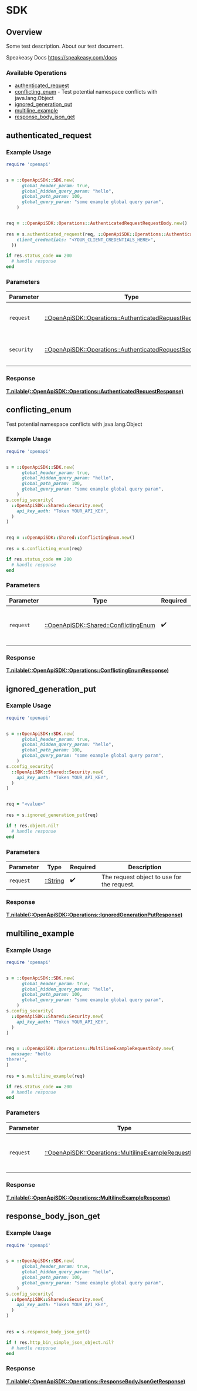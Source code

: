 # SDK


## Overview

Some test description.
About our test document.

Speakeasy Docs
<https://speakeasy.com/docs>
### Available Operations

* [authenticated_request](#authenticated_request)
* [conflicting_enum](#conflicting_enum) - Test potential namespace conflicts with java.lang.Object
* [ignored_generation_put](#ignored_generation_put)
* [multiline_example](#multiline_example)
* [response_body_json_get](#response_body_json_get)

## authenticated_request

### Example Usage

```ruby
require 'openapi'


s = ::OpenApiSDK::SDK.new(
      global_header_param: true,
      global_hidden_query_param: "hello",
      global_path_param: 100,
      global_query_param: "some example global query param",
    )


req = ::OpenApiSDK::Operations::AuthenticatedRequestRequestBody.new()
    
res = s.authenticated_request(req, ::OpenApiSDK::Operations::AuthenticatedRequestSecurity.new(
    client_credentials: "<YOUR_CLIENT_CREDENTIALS_HERE>",
  ))

if res.status_code == 200
  # handle response
end

```

### Parameters

| Parameter                                                                                                               | Type                                                                                                                    | Required                                                                                                                | Description                                                                                                             |
| ----------------------------------------------------------------------------------------------------------------------- | ----------------------------------------------------------------------------------------------------------------------- | ----------------------------------------------------------------------------------------------------------------------- | ----------------------------------------------------------------------------------------------------------------------- |
| `request`                                                                                                               | [::OpenApiSDK::Operations::AuthenticatedRequestRequestBody](../../models/operations/authenticatedrequestrequestbody.md) | :heavy_check_mark:                                                                                                      | The request object to use for the request.                                                                              |
| `security`                                                                                                              | [::OpenApiSDK::Operations::AuthenticatedRequestSecurity](../../models/operations/authenticatedrequestsecurity.md)       | :heavy_check_mark:                                                                                                      | The security requirements to use for the request.                                                                       |


### Response

**[T.nilable(::OpenApiSDK::Operations::AuthenticatedRequestResponse)](../../models/operations/authenticatedrequestresponse.md)**


## conflicting_enum

Test potential namespace conflicts with java.lang.Object

### Example Usage

```ruby
require 'openapi'


s = ::OpenApiSDK::SDK.new(
      global_header_param: true,
      global_hidden_query_param: "hello",
      global_path_param: 100,
      global_query_param: "some example global query param",
    )
s.config_security(
  ::OpenApiSDK::Shared::Security.new(
    api_key_auth: "Token YOUR_API_KEY",
  )
)


req = ::OpenApiSDK::Shared::ConflictingEnum.new()
    
res = s.conflicting_enum(req)

if res.status_code == 200
  # handle response
end

```

### Parameters

| Parameter                                                                       | Type                                                                            | Required                                                                        | Description                                                                     |
| ------------------------------------------------------------------------------- | ------------------------------------------------------------------------------- | ------------------------------------------------------------------------------- | ------------------------------------------------------------------------------- |
| `request`                                                                       | [::OpenApiSDK::Shared::ConflictingEnum](../../models/shared/conflictingenum.md) | :heavy_check_mark:                                                              | The request object to use for the request.                                      |


### Response

**[T.nilable(::OpenApiSDK::Operations::ConflictingEnumResponse)](../../models/operations/conflictingenumresponse.md)**


## ignored_generation_put

### Example Usage

```ruby
require 'openapi'


s = ::OpenApiSDK::SDK.new(
      global_header_param: true,
      global_hidden_query_param: "hello",
      global_path_param: 100,
      global_query_param: "some example global query param",
    )
s.config_security(
  ::OpenApiSDK::Shared::Security.new(
    api_key_auth: "Token YOUR_API_KEY",
  )
)


req = "<value>"
    
res = s.ignored_generation_put(req)

if ! res.object.nil?
  # handle response
end

```

### Parameters

| Parameter                                  | Type                                       | Required                                   | Description                                |
| ------------------------------------------ | ------------------------------------------ | ------------------------------------------ | ------------------------------------------ |
| `request`                                  | [::String](../../models//.md)              | :heavy_check_mark:                         | The request object to use for the request. |


### Response

**[T.nilable(::OpenApiSDK::Operations::IgnoredGenerationPutResponse)](../../models/operations/ignoredgenerationputresponse.md)**


## multiline_example

### Example Usage

```ruby
require 'openapi'


s = ::OpenApiSDK::SDK.new(
      global_header_param: true,
      global_hidden_query_param: "hello",
      global_path_param: 100,
      global_query_param: "some example global query param",
    )
s.config_security(
  ::OpenApiSDK::Shared::Security.new(
    api_key_auth: "Token YOUR_API_KEY",
  )
)


req = ::OpenApiSDK::Operations::MultilineExampleRequestBody.new(
  message: "hello
there!",
)
    
res = s.multiline_example(req)

if res.status_code == 200
  # handle response
end

```

### Parameters

| Parameter                                                                                                       | Type                                                                                                            | Required                                                                                                        | Description                                                                                                     |
| --------------------------------------------------------------------------------------------------------------- | --------------------------------------------------------------------------------------------------------------- | --------------------------------------------------------------------------------------------------------------- | --------------------------------------------------------------------------------------------------------------- |
| `request`                                                                                                       | [::OpenApiSDK::Operations::MultilineExampleRequestBody](../../models/operations/multilineexamplerequestbody.md) | :heavy_check_mark:                                                                                              | The request object to use for the request.                                                                      |


### Response

**[T.nilable(::OpenApiSDK::Operations::MultilineExampleResponse)](../../models/operations/multilineexampleresponse.md)**


## response_body_json_get

### Example Usage

```ruby
require 'openapi'


s = ::OpenApiSDK::SDK.new(
      global_header_param: true,
      global_hidden_query_param: "hello",
      global_path_param: 100,
      global_query_param: "some example global query param",
    )
s.config_security(
  ::OpenApiSDK::Shared::Security.new(
    api_key_auth: "Token YOUR_API_KEY",
  )
)

    
res = s.response_body_json_get()

if ! res.http_bin_simple_json_object.nil?
  # handle response
end

```


### Response

**[T.nilable(::OpenApiSDK::Operations::ResponseBodyJsonGetResponse)](../../models/operations/responsebodyjsongetresponse.md)**

